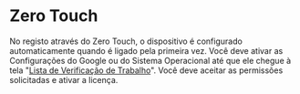 # Zero Touch

No registo através do Zero Touch, o dispositivo é configurado automaticamente quando é ligado pela primeira vez. Você deve ativar as Configurações do Google ou do Sistema Operacional até que ele chegue à tela "[Lista de Verificação de Trabalho](../configuracao.md)". Você deve aceitar as permissões solicitadas e ativar a licença.
